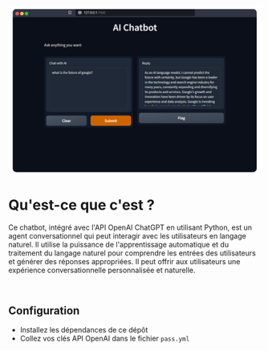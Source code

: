 <h4 align="center"> 
<img src="https://github.com/xiaowuc2/ChatGPT-Python-Applications/blob/main/resource/ss4.png" width="850"> </h4>

# Qu'est-ce que c'est ?
Ce chatbot, intégré avec l'API OpenAI ChatGPT en utilisant Python, est un agent conversationnel qui peut interagir avec les utilisateurs en langage naturel. Il utilise la puissance de l'apprentissage automatique et du traitement du langage naturel pour comprendre les entrées des utilisateurs et générer des réponses appropriées. Il peut offrir aux utilisateurs une expérience conversationnelle personnalisée et naturelle.

<br>

## Configuration
- Installez les dépendances de ce dépôt
- Collez vos clés API OpenAI dans le fichier `pass.yml`